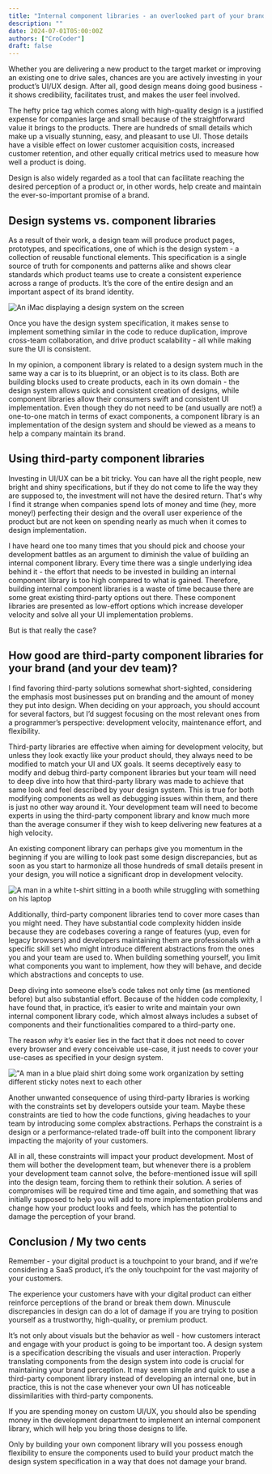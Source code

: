 ```yaml
---
title: "Internal component libraries - an overlooked part of your brand"
description: ""
date: 2024-07-01T05:00:00Z
authors: ["CroCoder"]
draft: false
---
```


Whether you are delivering a new product to the target market or improving an existing one to drive sales, chances are you are actively investing in your product’s UI/UX design. After all, good design means doing good business - it shows credibility, facilitates trust, and makes the user feel involved.

The hefty price tag which comes along with high-quality design is a justified expense for companies large and small because of the straightforward value it brings to the products. There are hundreds of small details which make up a visually stunning, easy, and pleasant to use UI. Those details have a visible effect on lower customer acquisition costs, increased customer retention, and other equally critical metrics used to measure how well a product is doing.

Design is also widely regarded as a tool that can facilitate reaching the desired perception of a product or, in other words, help create and maintain the ever-so-important promise of a brand.

## Design systems vs. component libraries

As a result of their work, a design team will produce product pages, prototypes, and specifications, one of which is the design system - a collection of reusable functional elements. This specification is a single source of truth for components and patterns alike and shows clear standards which product teams use to create a consistent experience across a range of products. It’s the core of the entire design and an important aspect of its brand identity.

![An iMac displaying a design system on the screen](/images/component-libraries-an-overlooked-part-of-your-brand/design-system-on-a-mac.png)

Once you have the design system specification, it makes sense to implement something similar in the code to reduce duplication, improve cross-team collaboration, and drive product scalability - all while making sure the UI is consistent.

In my opinion, a component library is related to a design system much in the same way a car is to its blueprint, or an object is to its class. Both are building blocks used to create products, each in its own domain - the design system allows quick and consistent creation of designs, while component libraries allow their consumers swift and consistent UI implementation. Even though they do not need to be (and usually are not!) a one-to-one match in terms of exact components, a component library is an implementation of the design system and should be viewed as a means to help a company maintain its brand.

## Using third-party component libraries

Investing in UI/UX can be a bit tricky. You can have all the right people, new bright and shiny specifications, but if they do not come to life the way they are supposed to, the investment will not have the desired return. That's why I find it strange when companies spend lots of money and time (hey, more money!) perfecting their design and the overall user experience of the product but are not keen on spending nearly as much when it comes to design implementation.

I have heard one too many times that you should pick and choose your development battles as an argument to diminish the value of building an internal component library. Every time there was a single underlying idea behind it - the effort that needs to be invested in building an internal component library is too high compared to what is gained. Therefore, building internal component libraries is a waste of time because there are some great existing third-party options out there. These component libraries are presented as low-effort options which increase developer velocity and solve all your UI implementation problems.

But is that really the case?

## How good are third-party component libraries for your brand (and your dev team)?

I find favoring third-party solutions somewhat short-sighted, considering the emphasis most businesses put on branding and the amount of money they put into design. When deciding on your approach, you should account for several factors, but I’d suggest focusing on the most relevant ones from a programmer’s perspective: development velocity, maintenance effort, and flexibility.

Third-party libraries are effective when aiming for development velocity, but unless they look exactly like your product should, they always need to be modified to match your UI and UX goals. It seems deceptively easy to modify and debug third-party component libraries but your team will need to deep dive into how that third-party library was made to achieve that same look and feel described by your design system. This is true for both modifying components as well as debugging issues within them, and there is just no other way around it. Your development team will need to become experts in using the third-party component library and know much more than the average consumer if they wish to keep delivering new features at a high velocity.

An existing component library can perhaps give you momentum in the beginning if you are willing to look past some design discrepancies, but as soon as you start to harmonize all those hundreds of small details present in your design, you will notice a significant drop in development velocity.

![A man in a white t-shirt sitting in a booth while struggling with something on his laptop](/images/component-libraries-an-overlooked-part-of-your-brand/struggling-with-the-ui.png)

Additionally, third-party component libraries tend to cover more cases than you might need. They have substantial code complexity hidden inside because they are codebases covering a range of features (yup, even for legacy browsers) and developers maintaining them are professionals with a specific skill set who might introduce different abstractions from the ones you and your team are used to. When building something yourself, you limit what components you want to implement, how they will behave, and decide which abstractions and concepts to use.

Deep diving into someone else’s code takes not only time (as mentioned before) but also substantial effort. Because of the hidden code complexity, I have found that, in practice, it’s easier to write and maintain your own internal component library code, which almost always includes a subset of components and their functionalities compared to a third-party one.

The reason *why* it’s easier lies in the fact that it does not need to cover every browser and every conceivable use-case, it just needs to cover your use-cases as specified in your design system.

!["A man in a blue plaid shirt doing some work organization by setting different sticky notes next to each other](/images/component-libraries-an-overlooked-part-of-your-brand/work-organization.png)

Another unwanted consequence of using third-party libraries is working with the constraints set by developers outside your team. Maybe these constraints are tied to how the code functions, giving headaches to your team by introducing some complex abstractions. Perhaps the constraint is a design or a performance-related trade-off built into the component library impacting the majority of your customers.

All in all, these constraints will impact your product development. Most of them will bother the development team, but whenever there is a problem your development team cannot solve, the before-mentioned issue will spill into the design team, forcing them to rethink their solution. A series of compromises will be required time and time again, and something that was initially supposed to help you will add to more implementation problems and change how your product looks and feels, which has the potential to damage the perception of your brand.

## Conclusion / My two cents

Remember - your digital product is a touchpoint to your brand, and if we’re considering a SaaS product, it’s the only touchpoint for the vast majority of your customers.

The experience your customers have with your digital product can either reinforce perceptions of the brand or break them down. Minuscule discrepancies in design can do a lot of damage if you are trying to position yourself as a trustworthy, high-quality, or premium product.

It’s not only about visuals but the behavior as well - how customers interact and engage with your product is going to be important too. A design system is a specification describing the visuals and user interaction. Properly translating components from the design system into code is crucial for maintaining your brand perception. It may seem simple and quick to use a third-party component library instead of developing an internal one, but in practice, this is not the case whenever your own UI has noticeable dissimilarities with third-party components.

If you are spending money on custom UI/UX, you should also be spending money in the development department to implement an internal component library, which will help you bring those designs to life.

Only by building your own component library will you possess enough flexibility to ensure the components used to build your product match the design system specification in a way that does not damage your brand.
